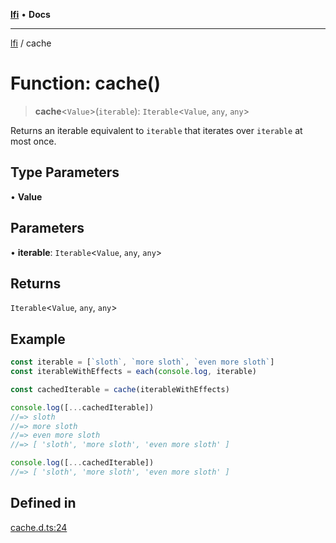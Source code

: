 [**lfi**](../readme.md) • **Docs**

---

[lfi](../globals.md) / cache

# Function: cache()

> **cache**\<`Value`\>(`iterable`): `Iterable`\<`Value`, `any`, `any`\>

Returns an iterable equivalent to `iterable` that iterates over `iterable` at
most once.

## Type Parameters

• **Value**

## Parameters

• **iterable**: `Iterable`\<`Value`, `any`, `any`\>

## Returns

`Iterable`\<`Value`, `any`, `any`\>

## Example

```js
const iterable = [`sloth`, `more sloth`, `even more sloth`]
const iterableWithEffects = each(console.log, iterable)

const cachedIterable = cache(iterableWithEffects)

console.log([...cachedIterable])
//=> sloth
//=> more sloth
//=> even more sloth
//=> [ 'sloth', 'more sloth', 'even more sloth' ]

console.log([...cachedIterable])
//=> [ 'sloth', 'more sloth', 'even more sloth' ]
```

## Defined in

[cache.d.ts:24](https://github.com/TomerAberbach/lfi/blob/dd796c78d3ff68ae7bf4a0272b3cbeca688438e7/src/operations/cache.d.ts#L24)

